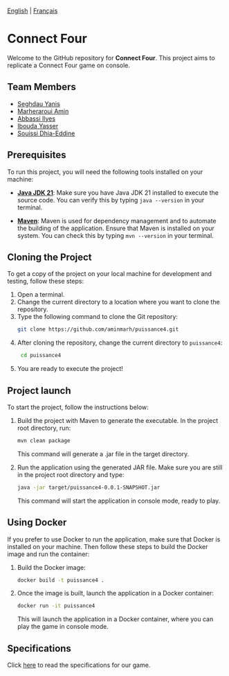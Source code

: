 [English](README.md) | [Français](README.fr.md)
# Connect Four

Welcome to the GitHub repository for **Connect Four**. This project aims to replicate a Connect Four game on console.

## Team Members

- [Seghdau Yanis](https://github.com/YanisGlg95)
- [Marheraroui Amin](https://github.com/aminmarh)
- [Abbassi Ilyes](https://github.com/dijxt)
- [Ibouda Yasser](https://github.com/Yasser1080)
- [Souissi Dhia-Eddine](https://github.com/Dhia78)

## Prerequisites

To run this project, you will need the following tools installed on your machine:

- **[Java JDK 21](https://www.oracle.com/fr/java/technologies/downloads/#java21)**: Make sure you have Java JDK 21 installed to execute the source code. You can verify this by typing `java --version` in your terminal.

- **[Maven](https://maven.apache.org/download.cgi)**: Maven is used for dependency management and to automate the building of the application. Ensure that Maven is installed on your system. You can check this by typing `mvn --version` in your terminal.
## Cloning the Project

To get a copy of the project on your local machine for development and testing, follow these steps:

1. Open a terminal.
2. Change the current directory to a location where you want to clone the repository.
3. Type the following command to clone the Git repository:
   ```bash
   git clone https://github.com/aminmarh/puissance4.git
   ```
4. After cloning the repository, change the current directory to `puissance4`:
    ```bash
     cd puissance4
     ```
5. You are ready to execute the project!

## Project launch

To start the project, follow the instructions below:

1. Build the project with Maven to generate the executable. In the project root directory, run:
    ```bash
    mvn clean package
    ```
   This command will generate a .jar file in the target directory.

2. Run the application using the generated JAR file. Make sure you are still in the project root directory and type:
    ```bash
    java -jar target/puissance4-0.0.1-SNAPSHOT.jar
    ```
   This command will start the application in console mode, ready to play.

## Using Docker

If you prefer to use Docker to run the application, make sure that Docker is installed on your machine. Then follow these steps to build the Docker image and run the container:

1. Build the Docker image:
    ```bash
    docker build -t puissance4 .
    ```
2. Once the image is built, launch the application in a Docker container:
    ```bash
    docker run -it puissance4
    ```
   This will launch the application in a Docker container, where you can play the game in console mode.

## Specifications 

Click [here](SPECS.md) to read the specifications for our game.
